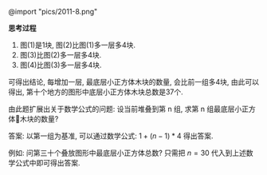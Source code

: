 @import "pics/2011-8.png"

**思考过程**

1. 图(1)是1块, 图(2)比图(1)多一层多4块.
2. 图(3)比图(2)多一层多4块.
3. 图(4)比图(3)多一层多4块.

可得出结论, 每增加一层, 最底层小正方体木块的数量, 会比前一组多4块, 由此可以得出, 第十个地方的图形中底层小正方体木块总数是37个.

由此题扩展出关于数学公式的问题:
设当前堆叠到第 n 组, 求第 n 组最底层小正方体木块的数量?

答案:
以第一组为基准, 可以通过数学公式: $1 + (n - 1) * 4$ 得出答案.

例如:
问第三十个叠放图形中最底层小正方体总数?
只需把 $n = 30$ 代入到上述数学公式中即可得出答案.